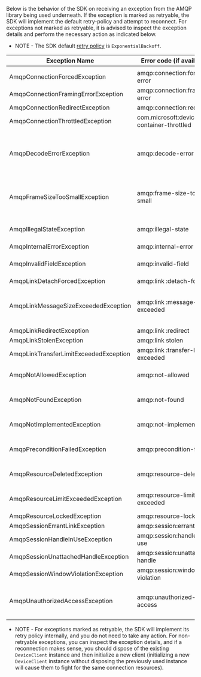 Below is the behavior of the SDK on receiving an exception from the AMQP library being used underneath. If the exception is marked as retryable, the SDK will implement the default retry-policy and attempt to reconnect. For exceptions not marked as retryable, it is advised to inspect the exception details and perform the necessary action as indicated below.

* NOTE - The SDK default [retry policy](./retrypolicy.md) is `ExponentialBackoff`. 

|Exception Name |Error code (if available) |isRetryable  |Action                 |
|------|------|------|------|
| | | | 
| AmqpConnectionForcedException | amqp:connection:forced error | Yes | SDK will retry |
| AmqpConnectionFramingErrorException | amqp:connection:framing-error | Yes | SDK will retry |
| AmqpConnectionRedirectException | amqp:connection:redirect | Yes | SDK will retry |
| AmqpConnectionThrottledException | com.microsoft:device-container-throttled | Yes | SDK will retry, with backoff |
| AmqpDecodeErrorException | amqp:decode-error | No | Mismatch between AMQP message sent by client and received by service; collect logs and contact service |
| AmqpFrameSizeTooSmallException | amqp:frame-size-too-small | No | The AMQP message is not being formed correctly by the SDK, collect logs and contact SDK team |
| AmqpIllegalStateException | amqp:illegal-state | No | Inspect the exception details, collect logs and contact service |
| AmqpInternalErrorException | amqp:internal-error | Yes | SDK will retry |
| AmqpInvalidFieldException | amqp:invalid-field | No | Inspect the exception details, collect logs and contact service |
| AmqpLinkDetachForcedException | amqp:link :detach-forced | Yes | SDK will retry |
| AmqpLinkMessageSizeExceededException | amqp:link :message-size-exceeded | No | The AMQP message size exceeded the value supported by the link, collect logs and contact service |
| AmqpLinkRedirectException	| amqp:link :redirect | Yes | SDK will retry | 
| AmqpLinkStolenException | amqp:link stolen | Yes | SDK will retry |
| AmqpLinkTransferLimitExceededException | amqp:link :transfer-limit-exceeded | Yes | SDK will retry |
| AmqpNotAllowedException	| amqp:not-allowed | No | Inspect the exception details, collect logs and contact service |
| AmqpNotFoundException | amqp:not-found | No | Inspect the exception details, collect logs and contact service |
| AmqpNotImplementedException | amqp:not-implemented | No | Inspect the exception details, collect logs and contact service |
| AmqpPreconditionFailedException | amqp:precondition-failed | No | Inspect the exception details, collect logs and contact service |
| AmqpResourceDeletedException | amqp:resource-deleted | No | Inspect the exception details, collect logs and contact service |
| AmqpResourceLimitExceededException | amqp:resource-limit-exceeded | No | Inspect the exception details, collect logs and contact service |
| AmqpResourceLockedException | amqp:resource-locked | Yes | SDK will retry |
| AmqpSessionErrantLinkException | amqp:session:errant-link | Yes | SDK will retry |
| AmqpSessionHandleInUseException | amqp:session:handle-in-use | Yes | SDK will retry |
| AmqpSessionUnattachedHandleException | amqp:session:unattached-handle | Yes | SDK will retry |
| AmqpSessionWindowViolationException | amqp:session:window-violation | Yes | SDK will retry |
| AmqpUnauthorizedAccessException | amqp:unauthorized-access | No | SDK will throw `UnauthorizedException` with Connection status reason `BAD_CREDENTIAL` |

* NOTE - For exceptions marked as retryable, the SDK will implement its retry policy internally, and you do not need to take any action. For non-retryable exceptions, you can inspect the exception details, and if a reconnection makes sense, you should dispose of the existing `DeviceClient` instance and then initialize a new client (initializing a new `DeviceClient` instance without disposing the previously used instance will cause them to fight for the same connection resources).